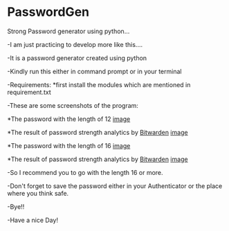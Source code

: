 # PasswordGen
Strong Password generator using python...

-I am just practicing to develop more like this....

-It is a password generator created using python

-Kindly run this either in command prompt or in your terminal

-Requirements:
    *first install the modules which are mentioned in requirement.txt
    
-These are some screenshots of the program:

*The password with the length of 12
[image](https://user-images.githubusercontent.com/86052235/209162540-ea00dd0a-a334-4563-9341-85f417ac2904.png)

*The result of password strength analytics by [Bitwarden](https://bitwarden.com/password-strength/)
[image](https://user-images.githubusercontent.com/86052235/209162815-5764709b-b969-4b08-876a-c59de6bd0203.png)

*The password with the length of 16
[image](https://user-images.githubusercontent.com/86052235/209162926-6b9d8202-4709-4c69-90e6-ff074b761331.png)

*The result of password strength analytics by [Bitwarden](https://bitwarden.com/password-strength/)
[image](https://user-images.githubusercontent.com/86052235/209163005-90475661-31b0-4bb8-92cb-8580dec0b1a9.png)

-So I recommend you to go with the length 16 or more.

-Don't forget to save the password either in your Authenticator or the place where you think safe.

-Bye!!

-Have a nice Day!
